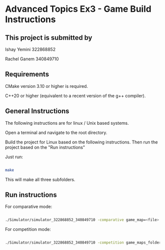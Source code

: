 # Advanced Topics Ex3 - Game Build Instructions

## This project is submitted by

Ishay Yemini 322868852

Rachel Ganem 340849710

## Requirements

CMake version 3.10 or higher is required.

C++20 or higher (equivalent to a recent version of the g++ compiler).

## General Instructions

The following instructions are for linux / Unix based systems.

Open a terminal and navigate to the root directory.

Build the project for Linux based on the following instructions. Then run the project based on the "Run
instructions"

Just run:

```bash

make 
```

This will make all three subfolders.

## Run instructions

For comparative mode:

```bash

./Simulator/simulator_322868852_340849710 -comparative game_map=<file> game_managers_folder=<folder> algorithm1=<file> algorithm2=<file> [num_threads=<num>] [-verbose]
```

For competition mode:

```bash

./Simulator/simulator_322868852_340849710 -competition game_maps_folder=<folder> game_manager=<file> algorithms_folder=<folder> [num_threads=<num>] [-verbose]
```
